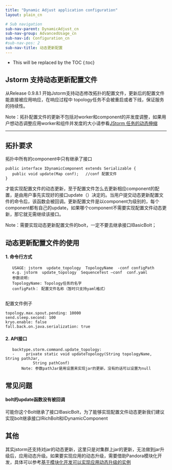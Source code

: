 ```yaml
---
title: "Dynamic Adjust application configuration"
layout: plain_cn

# Sub navigation
sub-nav-parent: DynamicAdjust_cn
sub-nav-group: AdvancedUsage_cn
sub-nav-id: Configuration_cn
#sub-nav-pos: 2
sub-nav-title: 动态更新配置
---
```


* This will be replaced by the TOC
{:toc}

## Jstorm 支持动态更新配置文件
从Release 0.9.8.1 开始Jstorm支持动态修改拓扑的配置文件，更新后的配置文件能直接被应用响应，在响应过程中 topology任务不会被重启或者下线，保证服务的持续性。
     
Note：拓扑配置文件的更新不包括对worker和component的并发度调整，如果用户想动态调整应用worker和组件并发度的大小请参看[JStorm 任务的动态伸缩](JStorm-Worker-Task-Scale-out-in)

---

## 拓扑要求
拓扑中所有的component中只有继承了接口

```
public interface IDynamicComponent extends Serializable {
   public void update(Map conf);   //conf 配置文件
}
```

才能实现配置文件的动态更新，至于配置文件怎么去更新相应component的配置，是由用户事先实现好的接口update（）决定的。当用户提交动态更新配置文件的命令后，该函数会被回调。更新配置文件是以component为级别的，每个component都有自己的update，如果哪个component不需要实现配置文件动态更新，那它就无需继续该接口。

Note：需要实现动态更新配置文件的bolt，一定不要去继承接口IBasicBolt；

## 动态更新配置文件的使用

#### 1. 命令行方式

```
   USAGE: jstorm  update_topology  TopologyName  -conf configPath
   e.g. jstorm  update_topology  SequenceTest –conf  conf.yaml
   参数说明:
   TopologyName: Topology任务的名字
   configPath： 配置文件名称（暂时只支持yaml格式）
            
```

配置文件例子

```
topology.max.spout.pending: 10000
send.sleep.second: 100
kryo.enable: false
fall.back.on.java.serialization: true
```

#### 2. API接口
```
   backtype.storm.command.update_topology:
   -     private static void updateTopology(String topologyName, String pathJar,
            String pathConf)
       Note: 参数pathJar是用设置来实现jar的更新，没有的话可以设置为null
```

## 常见问题

#### bolt的update函数没有被回调

可能你这个Bolt继承了接口IBasicBolt，为了能够实现配置文件动态更新我们建议实现bolt继承接口IRichBolt和IDynamicComponent 

## 其他
其实jstorm还支持对jar的动态更新，这里只是对集群上jar的更新，无法做到jar升级后，应用动态升级。如果要实现应用的动态升级，需要借助Pandora模块化开发，具体可以参考[基于模块化开发可以实现应用动态升级的实例](http://gitlab.alibaba-inc.com/aloha/aloha-utility/tree/master/pandora_framework)

